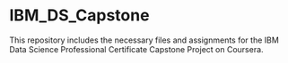 # IBM_DS_Capstone

This repository includes the necessary files and assignments for the IBM Data Science Professional Certificate Capstone Project on Coursera.
